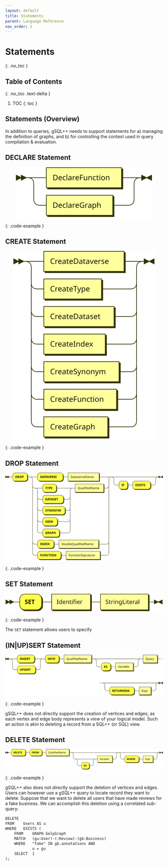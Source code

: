 ```yaml
---
layout: default
title: Statements
parent: Language Reference
nav_order: 2
---
```


# Statements
{: .no_toc }

## Table of Contents
{: .no_toc .text-delta } 

1. TOC
{: toc }

## Statements (Overview)

In addition to queries, gSQL++ needs to support statements for a) managing the definition of graphs, and b) for controlling the context used in query compilation & evaluation.

## DECLARE Statement

<p align="center">
    <img src="../../images/DeclareStmt.svg" />
</p>
{: .code-example }

## CREATE Statement

<p align="center">
    <img src="../../images/CreateStmt.svg" />
</p>
{: .code-example }

## DROP Statement

<p align="center">
    <img src="../../images/DropStmt.svg" />
</p>
{: .code-example }

## SET Statement

<p align="center">
    <img src="../../images/SetStmt.svg" />
</p>
{: .code-example }

The `SET` statement allows users to specify 

## (IN|UP)SERT Statement

<p align="center">
    <img src="../../images/InsertOrUpsertStmt.svg" />
</p>
{: .code-example }

gSQL++ does not directly support the creation of vertices and edges, as each vertex and edge body represents a _view_ of your logical model.
Such an action is akin to deleting a record from a SQL++ (or SQL) view.

## DELETE Statement

<p align="center">
    <img src="../../images/DeleteStmt.svg" />
</p>
{: .code-example }

gSQL++ also does not directly support the deletion of vertices and edges.
Users can however use a gSQL++ query to locate record they want to delete.
Suppose that we want to delete all users that have made reviews for a fake business.
We can accomplish this deletion using a correlated sub-query:

```
DELETE
FROM    Users AS u
WHERE   EXISTS (
    FROM    GRAPH GelpGraph
    MATCH   (gu:User)-(:Review)-(gb:Business)
    WHERE   "fake" IN gb.annotations AND
            u = gu
    SELECT  1
);
```
